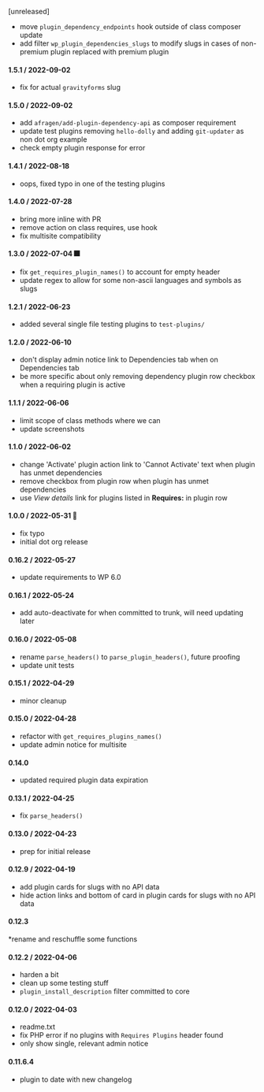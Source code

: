 [unreleased]
* move `plugin_dependency_endpoints` hook outside of class
composer update
* add filter `wp_plugin_dependencies_slugs` to modify slugs in cases of non-premium plugin replaced with premium plugin

#### 1.5.1 / 2022-09-02
* fix for actual `gravityforms` slug

#### 1.5.0 / 2022-09-02
* add `afragen/add-plugin-dependency-api` as composer requirement
* update test plugins removing `hello-dolly` and adding `git-updater` as non dot org example
* check empty plugin response for error

#### 1.4.1 / 2022-08-18
* oops, fixed typo in one of the testing plugins

#### 1.4.0 / 2022-07-28
* bring more inline with PR
* remove action on class requires, use hook
* fix multisite compatibility

#### 1.3.0 / 2022-07-04 🎆
* fix `get_requires_plugin_names()` to account for empty header
* update regex to allow for some non-ascii languages and symbols as slugs

#### 1.2.1 / 2022-06-23
* added several single file testing plugins to `test-plugins/`

#### 1.2.0 / 2022-06-10
* don't display admin notice link to Dependencies tab when on Dependencies tab
* be more specific about only removing dependency plugin row checkbox when a requiring plugin is active

#### 1.1.1 / 2022-06-06
* limit scope of class methods where we can
* update screenshots

#### 1.1.0 / 2022-06-02
* change 'Activate' plugin action link to 'Cannot Activate' text when plugin has unmet dependencies
* remove checkbox from plugin row when plugin has unmet dependencies
* use _View details_ link for plugins listed in **Requires:** in plugin row

#### 1.0.0 / 2022-05-31 🎂
* fix typo
* initial dot org release

#### 0.16.2 / 2022-05-27
* update requirements to WP 6.0

#### 0.16.1 / 2022-05-24
* add auto-deactivate for when committed to trunk, will need updating later

#### 0.16.0 / 2022-05-08
* rename `parse_headers()` to `parse_plugin_headers()`, future proofing
* update unit tests

#### 0.15.1 / 2022-04-29
* minor cleanup

#### 0.15.0 / 2022-04-28
* refactor with `get_requires_plugins_names()`
* update admin notice for multisite

#### 0.14.0
* updated required plugin data expiration

#### 0.13.1 / 2022-04-25
* fix `parse_headers()`

#### 0.13.0 / 2022-04-23
* prep for initial release

#### 0.12.9 / 2022-04-19
* add plugin cards for slugs with no API data
* hide action links and bottom of card in plugin cards for slugs with no API data

#### 0.12.3
*rename and reschuffle some functions

#### 0.12.2 / 2022-04-06
* harden a bit
* clean up some testing stuff
* `plugin_install_description` filter committed to core

#### 0.12.0 / 2022-04-03
* readme.txt
* fix PHP error if no plugins with `Requires Plugins` header found
* only show single, relevant admin notice

#### 0.11.6.4
* plugin to date with new changelog
